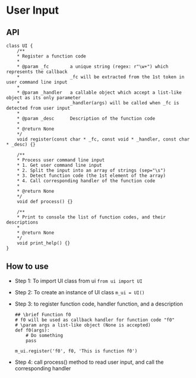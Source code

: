 # User Input
## API
```
class UI {
    /**
    * Register a function code
    *
    * @param _fc        a unique string (regex: r"\w+") which represents the callback
    *                   _fc will be extracted from the 1st token in user command line input
    *
    * @param _handler   a callable object which accept a list-like object as its only parameter
    *                   _handler(args) will be called when _fc is detected from user input
    *
    * @param _desc      Description of the function code
    *
    * @return None
    */
    void register(const char * _fc, const void * _handler, const char * _desc) {}

    /**
    * Process user command line input
    * 1. Get user command line input
    * 2. Split the input into an array of strings (sep="\s")
    * 3. Detect function code (the 1st element of the array)
    * 4. Call corresponding handler of the function code
    *
    * @return None
    */
    void def process() {}

    /**
    * Print to console the list of function codes, and their descriptions
    *
    * @return None
    */
    void print_help() {}
}

```
## How to use
* Step 1: To import UI class from ui
    ```from ui import UI```

* Step 2: To create an instance of UI class
    ```m_ui = UI()```

* Step 3: to register function code, handler function, and a description
    ```
    ## \brief Function f0
    # f0 will be used as callback handler for function code "f0"
    # \param args a list-like object (None is accepted)
    def f0(args):
        # Do something
        pass

    m_ui.register('f0', f0, 'This is function f0')
    ```
* Step 4: call process() method to read user input, and call the corresponding handler

